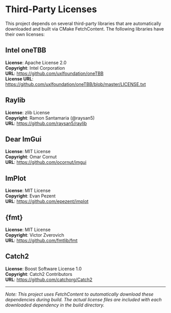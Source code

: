 # Third-Party Licenses

This project depends on several third-party libraries that are automatically downloaded and built via CMake FetchContent. The following libraries have their own licenses:

## Intel oneTBB

**License**: Apache License 2.0  
**Copyright**: Intel Corporation  
**URL**: https://github.com/uxlfoundation/oneTBB  
**License URL**: https://github.com/uxlfoundation/oneTBB/blob/master/LICENSE.txt

## Raylib

**License**: zlib License  
**Copyright**: Ramon Santamaria (@raysan5)  
**URL**: https://github.com/raysan5/raylib

## Dear ImGui

**License**: MIT License  
**Copyright**: Omar Cornut  
**URL**: https://github.com/ocornut/imgui

## ImPlot

**License**: MIT License  
**Copyright**: Evan Pezent  
**URL**: https://github.com/epezent/implot

## {fmt}

**License**: MIT License  
**Copyright**: Victor Zverovich  
**URL**: https://github.com/fmtlib/fmt

## Catch2

**License**: Boost Software License 1.0  
**Copyright**: Catch2 Contributors  
**URL**: https://github.com/catchorg/Catch2

---

*Note: This project uses FetchContent to automatically download these dependencies during build. The actual license files are included with each downloaded dependency in the build directory.*